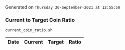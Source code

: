 Generated on `Thursday 30-September-2021 at 12:55:50`

### Current to Target Coin Ratio
`current_coin_ratio.sh`

Date|Current|Target|Ratio
---|---|---|---
